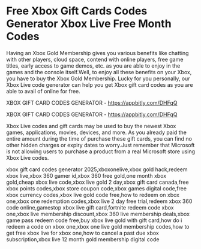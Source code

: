 # Free Xbox Gift Cards Codes Generator Xbox Live Free Month Codes

Having an Xbox Gold Membership gives you various benefits like chatting with other players, cloud space, contend with online players, free game titles, early access to game demos, etc. as you are able to enjoy in the games and the console itself.Well, to enjoy all these benefits on your Xbox, you have to buy the Xbox Gold Membership. Lucky for you personally, our Xbox Live code generator can help you get Xbox gift card codes as you are able to avail of online for free.

XBOX GIFT CARD CODES GENERATOR - https://appbitly.com/DHFqQ


XBOX GIFT CARD CODES GENERATOR - https://appbitly.com/DHFqQ

Xbox Live codes and gift cards may be used to buy the newest Xbox games, applications, movies, devices, and more. As you already paid the entire amount during the time of purchase these gift cards, you can find no other hidden charges or expiry dates to worry.Just remember that Microsoft is not allowing users to purchase a product from a real Microsoft store using Xbox Live codes.

xbox gift card codes generator 2025,xboxonelive,xbox gold hack,redeem xbox live,xbox 360 gamer id,xbox 360 free gold,one month xbox gold,cheap xbox live code,xbox live gold 2 day,xbox gift card canada,free xbox points codes,xbox store coupon code,xbox games digital code,free xbox currency codes,xbox live gold code free,how to redeem on xbox one,xbox one redemption codes,xbox live 2 day free trial,redeem xbox 360 code online,gamestop xbox live gift card,fortnite redeem code xbox one,xbox live membership discount,xbox 360 live membership deals,xbox game pass redeem code free,buy xbox live gold with gift card,how do i redeem a code on xbox one,xbox one live gold membership codes,how to get free xbox live for xbox one,how to cancel a past due xbox subscription,xbox live 12 month gold membership digital code
